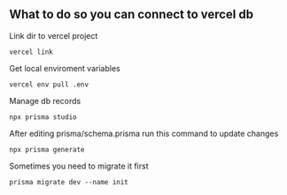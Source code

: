 ## What to do so you can connect to vercel db
Link dir to vercel project
```
vercel link
```

Get local enviroment variables
```
vercel env pull .env
``` 

Manage db records
```
npx prisma studio
```

After editing prisma/schema.prisma run this command to update changes
```
npx prisma generate
```
Sometimes you need to migrate it first
```
prisma migrate dev --name init
```
